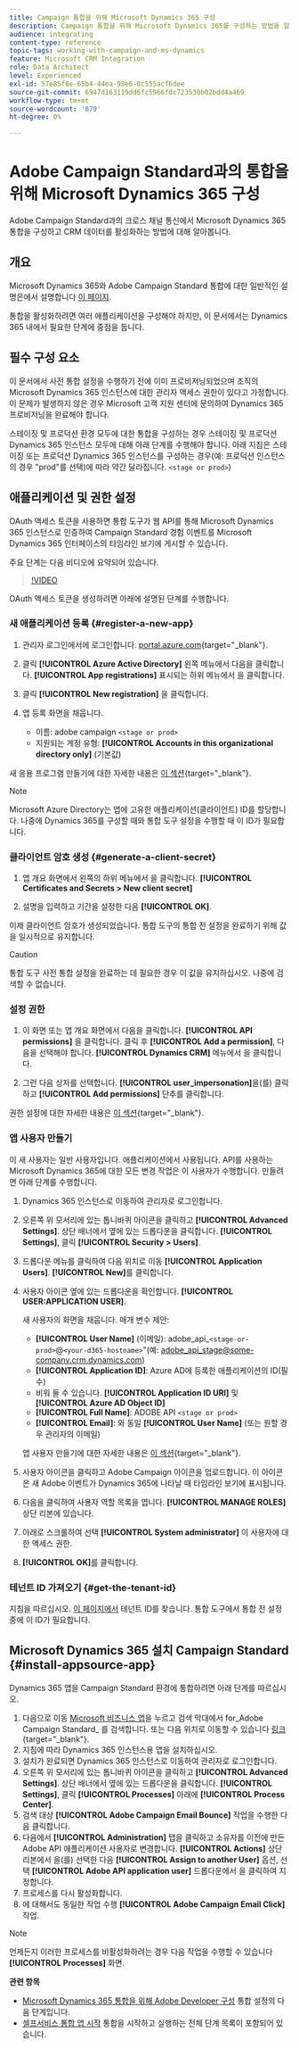 ```yaml
---
title: Campaign 통합을 위해 Microsoft Dynamics 365 구성
description: Campaign 통합을 위해 Microsoft Dynamics 365를 구성하는 방법을 알아봅니다.
audience: integrating
content-type: reference
topic-tags: working-with-campaign-and-ms-dynamics
feature: Microsoft CRM Integration
role: Data Architect
level: Experienced
exl-id: 57e85f8e-65b4-44ea-98e6-0c555acf6dee
source-git-commit: 6947d163119dd6fc5966fdc723530b02bdd4a469
workflow-type: tm+mt
source-wordcount: '879'
ht-degree: 0%

---
```


# Adobe Campaign Standard과의 통합을 위해 Microsoft Dynamics 365 구성

Adobe Campaign Standard과의 크로스 채널 통신에서 Microsoft Dynamics 365 통합을 구성하고 CRM 데이터를 활성화하는 방법에 대해 알아봅니다.

## 개요

Microsoft Dynamics 365와 Adobe Campaign Standard 통합에 대한 일반적인 설명은에서 설명합니다 [이 페이지](../../integrating/using/d365-acs-get-started.md).

통합을 활성화하려면 여러 애플리케이션을 구성해야 하지만, 이 문서에서는 Dynamics 365 내에서 필요한 단계에 중점을 둡니다.

## 필수 구성 요소

이 문서에서 사전 통합 설정을 수행하기 전에 이미 프로비저닝되었으며 조직의 Microsoft Dynamics 365 인스턴스에 대한 관리자 액세스 권한이 있다고 가정합니다.  이 문제가 발생하지 않은 경우 Microsoft 고객 지원 센터에 문의하여 Dynamics 365 프로비저닝을 완료해야 합니다.

스테이징 및 프로덕션 환경 모두에 대한 통합을 구성하는 경우 스테이징 및 프로덕션 Dynamics 365 인스턴스 모두에 대해 아래 단계를 수행해야 합니다. 아래 지침은 스테이징 또는 프로덕션 Dynamics 365 인스턴스를 구성하는 경우(예: 프로덕션 인스턴스의 경우 &quot;prod&quot;를 선택)에 따라 약간 달라집니다. `<stage or prod>`)

## 애플리케이션 및 권한 설정

OAuth 액세스 토큰을 사용하면 통합 도구가 웹 API를 통해 Microsoft Dynamics 365 인스턴스로 인증하여 Campaign Standard 경험 이벤트를 Microsoft Dynamics 365 인터페이스의 타임라인 보기에 게시할 수 있습니다.

주요 단계는 다음 비디오에 요약되어 있습니다.

>[!VIDEO](https://video.tv.adobe.com/v/27637)

OAuth 액세스 토큰을 생성하려면 아래에 설명된 단계를 수행합니다.

### 새 애플리케이션 등록 {#register-a-new-app}

1. 관리자 로그인에서에 로그인합니다. [portal.azure.com](https://portal.azure.com){target="_blank"}.

1. 클릭 **[!UICONTROL Azure Active Directory]** 왼쪽 메뉴에서 다음을 클릭합니다. **[!UICONTROL App registrations]** 표시되는 하위 메뉴에서 을 클릭합니다.

1. 클릭 **[!UICONTROL New registration]** 을 클릭합니다.

1. 앱 등록 화면을 채웁니다.

   * 이름: adobe campaign `<stage or prod>`
   * 지원되는 계정 유형: **[!UICONTROL Accounts in this organizational directory only]** (기본값)

새 응용 프로그램 만들기에 대한 자세한 내용은 [이 섹션](https://docs.microsoft.com/en-us/azure/active-directory/develop/quickstart-register-app){target="_blank"}.

>[!NOTE]
>
>Microsoft Azure Directory는 앱에 고유한 애플리케이션(클라이언트) ID를 할당합니다. 나중에 Dynamics 365를 구성할 때와 통합 도구 설정을 수행할 때 이 ID가 필요합니다.

### 클라이언트 암호 생성 {#generate-a-client-secret}

1. 앱 개요 화면에서 왼쪽의 하위 메뉴에서 을 클릭합니다. **[!UICONTROL Certificates and Secrets > New client secret]**

1. 설명을 입력하고 기간을 설정한 다음 **[!UICONTROL OK]**.

이제 클라이언트 암호가 생성되었습니다. 통합 도구의 통합 전 설정을 완료하기 위해 값을 일시적으로 유지합니다.

>[!CAUTION]
>
>통합 도구 사전 통합 설정을 완료하는 데 필요한 경우 이 값을 유지하십시오. 나중에 검색할 수 없습니다.


### 설정 권한

1. 이 화면 또는 앱 개요 화면에서 다음을 클릭합니다. **[!UICONTROL API permissions]** 을 클릭합니다.  클릭 후 **[!UICONTROL Add a permission]**, 다음을 선택해야 합니다. **[!UICONTROL Dynamics CRM]** 메뉴에서 을 클릭합니다.

1. 그런 다음 상자를 선택합니다. **[!UICONTROL user_impersonation]**&#x200B;을(를) 클릭하고 **[!UICONTROL Add permissions]** 단추를 클릭합니다.

권한 설정에 대한 자세한 내용은 [이 섹션](https://docs.microsoft.com/en-us/azure/active-directory/develop/quickstart-configure-app-access-web-apis#add-permissions-to-access-web-apis){target="_blank"}.

### 앱 사용자 만들기

이 새 사용자는 일반 사용자입니다. 애플리케이션에서 사용됩니다. API를 사용하는 Microsoft Dynamics 365에 대한 모든 변경 작업은 이 사용자가 수행합니다. 만들려면 아래 단계를 수행합니다.

1. Dynamics 365 인스턴스로 이동하여 관리자로 로그인합니다.

1. 오른쪽 위 모서리에 있는 톱니바퀴 아이콘을 클릭하고 **[!UICONTROL Advanced Settings]**. 상단 배너에서 옆에 있는 드롭다운을 클릭합니다. **[!UICONTROL Settings]**, 클릭 **[!UICONTROL Security > Users]**.

1. 드롭다운 메뉴를 클릭하여 다음 위치로 이동 **[!UICONTROL Application Users]**. **[!UICONTROL New]**&#x200B;를 클릭합니다.

1. 사용자 아이콘 옆에 있는 드롭다운을 확인합니다. **[!UICONTROL USER:APPLICATION USER]**.

   새 사용자의 화면을 채웁니다.  매개 변수 제안:

   * **[!UICONTROL User Name]** (이메일): adobe_api_`<stage-or-prod>`@`<your-d365-hostname>`&quot;(예: adobe_api_stage@some-company.crm.dynamics.com)
   * **[!UICONTROL Application ID]**: Azure AD에 등록한 애플리케이션의 ID(필수)
   * 비워 둘 수 있습니다. **[!UICONTROL Application ID URI]** 및 **[!UICONTROL Azure AD Object ID]**
   * **[!UICONTROL Full Name]**: ADOBE API `<stage or prod>`
   * **[!UICONTROL Email]**: 와 동일 **[!UICONTROL User Name]** (또는 원할 경우 관리자의 이메일)

   앱 사용자 만들기에 대한 자세한 내용은 [이 섹션](https://docs.microsoft.com/en-gb/power-platform/admin/create-users-assign-online-security-roles#create-an-application-user){target="_blank"}.

1. 사용자 아이콘을 클릭하고 Adobe Campaign 아이콘을 업로드합니다. 이 아이콘은 새 Adobe 이벤트가 Dynamics 365에 나타날 때 타임라인 보기에 표시됩니다.

1. 다음을 클릭하여 사용자 역할 목록을 엽니다. **[!UICONTROL MANAGE ROLES]** 상단 리본에 있습니다.

1. 아래로 스크롤하여 선택 **[!UICONTROL System administrator]** 이 사용자에 대한 액세스 권한.

1. **[!UICONTROL OK]**&#x200B;를 클릭합니다.

### 테넌트 ID 가져오기 {#get-the-tenant-id}

지침을 따르십시오. [이 페이지에서](https://docs.microsoft.com/en-us/onedrive/find-your-office-365-tenant-id) 테넌트 ID를 찾습니다.  통합 도구에서 통합 전 설정 중에 이 ID가 필요합니다.

## Microsoft Dynamics 365 설치 Campaign Standard {#install-appsource-app}

Dynamics 365 앱을 Campaign Standard 환경에 통합하려면 아래 단계를 따르십시오.

1. 다음으로 이동 [Microsoft 비즈니스 앱](https://appsource.microsoft.com/en-us/marketplace/apps)을 누르고 검색 막대에서 for_Adobe Campaign Standard_ 를 검색합니다.
또는 다음 위치로 이동할 수 있습니다 [링크](https://appsource.microsoft.com/en-us/product/dynamics-365/adobe.adobe_campaign_d365?tab=Overview){target="_blank"}.
1. 지침에 따라 Dynamics 365 인스턴스용 앱을 설치하십시오.
1. 설치가 완료되면 Dynamics 365 인스턴스로 이동하여 관리자로 로그인합니다.
1. 오른쪽 위 모서리에 있는 톱니바퀴 아이콘을 클릭하고 **[!UICONTROL Advanced Settings]**. 상단 배너에서 옆에 있는 드롭다운을 클릭합니다. **[!UICONTROL Settings]**, 클릭 **[!UICONTROL Processes]** 아래에 **[!UICONTROL Process Center]**.
1. 검색 대상 **[!UICONTROL Adobe Campaign Email Bounce]** 작업을 수행한 다음 클릭합니다.
1. 다음에서 **[!UICONTROL Administration]** 탭을 클릭하고 소유자를 이전에 만든 Adobe API 애플리케이션 사용자로 변경합니다. **[!UICONTROL Actions]** 상단 리본에서 을(를) 선택한 다음 **[!UICONTROL Assign to another User]** 옵션, 선택 **[!UICONTROL Adobe API application user]** 드롭다운에서 을 클릭하여 지정합니다.
1. 프로세스를 다시 활성화합니다.
1. 에 대해서도 동일한 작업 수행 **[!UICONTROL Adobe Campaign Email Click]** 작업.

>[!NOTE]
>
>언제든지 이러한 프로세스를 비활성화하려는 경우 다음 작업을 수행할 수 있습니다 **[!UICONTROL Processes]** 화면.

**관련 항목**

* [Microsoft Dynamics 365 통합을 위해 Adobe Developer 구성](../../integrating/using/d365-acs-configure-adobe-io.md) 통합 설정의 다음 단계입니다.
* [셀프서비스 통합 앱 시작](../../integrating/using/d365-acs-self-service-app-quick-start-guide.md) 통합을 시작하고 실행하는 전체 단계 목록이 포함되어 있습니다.
